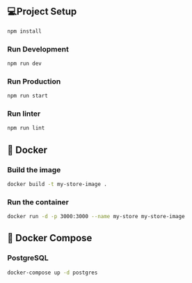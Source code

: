 ## 💻Project Setup

```sh
npm install
```

### Run Development

```sh
npm run dev
```

### Run Production

```sh
npm run start
```

### Run linter

```sh
npm run lint
```

## 🐳 Docker

### Build the image

```sh
docker build -t my-store-image .
```

### Run the container

```sh
docker run -d -p 3000:3000 --name my-store my-store-image
```

## 🐳 Docker Compose

### PostgreSQL

```sh
docker-compose up -d postgres
```
